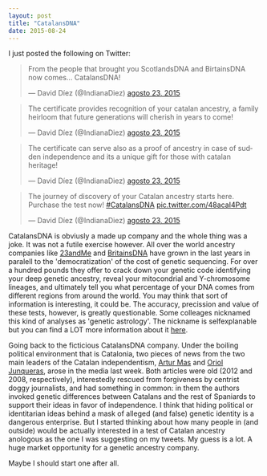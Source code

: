 ```yaml
---
layout: post
title: "CatalansDNA"
date: 2015-08-24
---
```


I just posted the following on Twitter:

<blockquote class="twitter-tweet tw-align-center" lang="es"><p lang="en" dir="ltr">From the people that brought you ScotlandsDNA and BirtainsDNA now comes... CatalansDNA!</p>&mdash; David Díez (@IndianaDiez) <a href="https://twitter.com/IndianaDiez/status/635592745600581632">agosto 23, 2015</a></blockquote>
<script async src="//platform.twitter.com/widgets.js" charset="utf-8"></script>

<blockquote class="twitter-tweet tw-align-center" lang="es"><p lang="en" dir="ltr">The certificate provides recognition of your catalan ancestry, a family heirloom that future generations will cherish in years to come!</p>&mdash; David Díez (@IndianaDiez) <a href="https://twitter.com/IndianaDiez/status/635593458825216000">agosto 23, 2015</a></blockquote>
<script async src="//platform.twitter.com/widgets.js" charset="utf-8"></script>

<blockquote class="twitter-tweet tw-align-center" lang="es"><p lang="en" dir="ltr">The certificate can serve also as a proof of ancestry in case of sudden independence and its a unique gift for those with catalan heritage!</p>&mdash; David Díez (@IndianaDiez) <a href="https://twitter.com/IndianaDiez/status/635594404665917440">agosto 23, 2015</a></blockquote>
<script async src="//platform.twitter.com/widgets.js" charset="utf-8"></script>

<blockquote class="twitter-tweet tw-align-center" lang="es"><p lang="en" dir="ltr">The journey of discovery of your Catalan ancestry starts here. Purchase the test now!&#10;&#10;<a href="https://twitter.com/hashtag/CatalansDNA?src=hash">#CatalansDNA</a> <a href="http://t.co/48acaI4Pdt">pic.twitter.com/48acaI4Pdt</a></p>&mdash; David Díez (@IndianaDiez) <a href="https://twitter.com/IndianaDiez/status/635596027391791104">agosto 23, 2015</a></blockquote>
<script async src="//platform.twitter.com/widgets.js" charset="utf-8"></script>

CatalansDNA is obviusly a made up company and the whole thing was a joke. It was not a futile exercise however. All over the world ancestry companies like <a href='https://www.23andme.com'>23andMe</a> and <a href='https://www.britainsdna.com/'>BritainsDNA</a> have grown in the last years in paralell to the 'democratization' of the cost of genetic sequencing. For over a hundred pounds they offer to crack down your genetic code identifying your deep genetic ancestry, reveal your mitocondrial and Y-chromosome lineages, and ultimately tell you what percentage of your DNA comes from different regions from around the world. You may think that sort of information is interesting, it could be. The accuracy, precission and value of these tests, however, is greatly questionable. Some colleages nicknamed this kind of analyses as 'genetic astrology'. The nickname is selfexplanable but you can find a LOT more information about it <a href='https://www.ucl.ac.uk/mace-lab/debunking/companies'>here</a>.

Going back to the ficticious CatalansDNA company. Under the boiling political environment that is Catalonia, two pieces of news from the two main leaders of the Catalan independentism, <a href='http://www.lavanguardia.com/magazine/20120224/54258645650/artur-mas-generalitat-psoe-pp-cataluna.html'>Artur Mas</a> and <a href='http://s.libertaddigital.com/doc/el-articulo-racista-de-junqueras-en-avui-41913351.pdf'>Oriol Junqueras</a>, arose in the media last week. Both articles were old (2012 and 2008, respectively), interestedly rescued from forgiveness by centrist doggy journalists, and had something in common: in them the authors invoked genetic differences between Catalans and the rest of Spaniards to support their ideas in favor of independence. I think that hiding political or identitarian ideas behind a mask of alleged (and false) genetic identity is a dangerous enterprise. But I started thinking about how many people in (and outside) would be actually interested in a test of Catalan ancestry anologous as the one I was suggesting on my tweets. My guess is a lot. A huge market opportunity for a genetic ancestry company.

Maybe I should start one after all.




